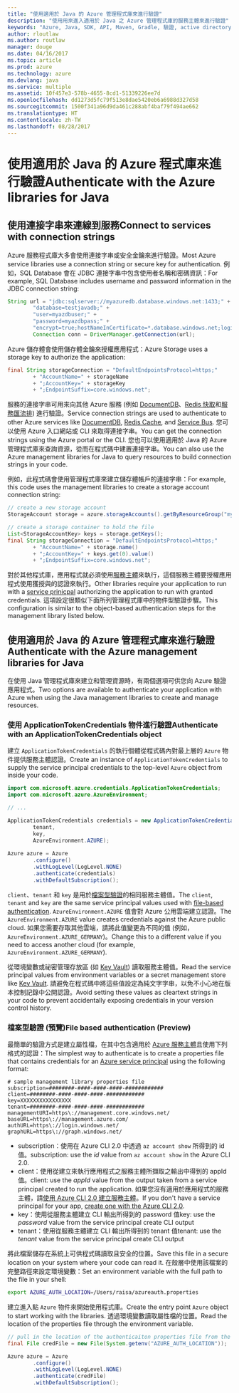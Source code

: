 ```yaml
---
title: "使用適用於 Java 的 Azure 管理程式庫來進行驗證"
description: "使用用來進入適用於 Java 之 Azure 管理程式庫的服務主體來進行驗證"
keywords: "Azure, Java, SDK, API, Maven, Gradle, 驗證, active directory, 服務主體"
author: rloutlaw
ms.author: routlaw
manager: douge
ms.date: 04/16/2017
ms.topic: article
ms.prod: azure
ms.technology: azure
ms.devlang: java
ms.service: multiple
ms.assetid: 10f457e3-578b-4655-8cd1-51339226ee7d
ms.openlocfilehash: dd1273d5fc79f513e8dae5420eb6a6988d327d58
ms.sourcegitcommit: 1500f341a96d9da461c288abf4baf79f494ae662
ms.translationtype: HT
ms.contentlocale: zh-TW
ms.lasthandoff: 08/28/2017
---
```

# <a name="authenticate-with-the-azure-libraries-for-java"></a><span data-ttu-id="996f9-104">使用適用於 Java 的 Azure 程式庫來進行驗證</span><span class="sxs-lookup"><span data-stu-id="996f9-104">Authenticate with the Azure libraries for Java</span></span> 

## <a name="connect-to-services-with-connection-strings"></a><span data-ttu-id="996f9-105">使用連接字串來連線到服務</span><span class="sxs-lookup"><span data-stu-id="996f9-105">Connect to services with connection strings</span></span>

<span data-ttu-id="996f9-106">Azure 服務程式庫大多會使用連接字串或安全金鑰來進行驗證。</span><span class="sxs-lookup"><span data-stu-id="996f9-106">Most Azure service libraries use a connection string or secure key for authentication.</span></span> <span data-ttu-id="996f9-107">例如，SQL Database 會在 JDBC 連接字串中包含使用者名稱和密碼資訊：</span><span class="sxs-lookup"><span data-stu-id="996f9-107">For example, SQL Database includes username and password information in the JDBC connection string:</span></span>

```java
String url = "jdbc:sqlserver://myazuredb.database.windows.net:1433;" + 
        "database=testjavadb;" + 
        "user=myazdbuser;" +
        "password=myazdbpass;" +
        "encrypt=true;hostNameInCertificate=*.database.windows.net;loginTimeout=30;";
        Connection conn = DriverManager.getConnection(url);
```

<span data-ttu-id="996f9-108">Azure 儲存體會使用儲存體金鑰來授權應用程式：</span><span class="sxs-lookup"><span data-stu-id="996f9-108">Azure Storage uses a storage key to authorize the application:</span></span>

```java
final String storageConnection = "DefaultEndpointsProtocol=https;"
        + "AccountName=" + storageName 
        + ";AccountKey=" + storageKey
        + ";EndpointSuffix=core.windows.net";
```

<span data-ttu-id="996f9-109">服務的連接字串可用來向其他 Azure 服務 (例如 [DocumentDB](https://docs.microsoft.com/azure/documentdb/documentdb-java-application#a-iduseserviceastep-4-using-the-documentdb-service-in-a-java-application)、[Redis 快取](https://docs.microsoft.com/azure/redis-cache/cache-java-get-started)和[服務匯流排](https://docs.microsoft.com/azure/service-bus-messaging/service-bus-java-how-to-use-queues)) 進行驗證。</span><span class="sxs-lookup"><span data-stu-id="996f9-109">Service connection strings are used to authenticate to other Azure services like [DocumentDB](https://docs.microsoft.com/azure/documentdb/documentdb-java-application#a-iduseserviceastep-4-using-the-documentdb-service-in-a-java-application), [Redis Cache](https://docs.microsoft.com/azure/redis-cache/cache-java-get-started), and [Service Bus](https://docs.microsoft.com/azure/service-bus-messaging/service-bus-java-how-to-use-queues).</span></span> <span data-ttu-id="996f9-110">您可以使用 Azure 入口網站或 CLI 來取得連接字串。</span><span class="sxs-lookup"><span data-stu-id="996f9-110">You can get the connection strings using the Azure portal or the CLI.</span></span>  <span data-ttu-id="996f9-111">您也可以使用適用於 Java 的 Azure 管理程式庫來查詢資源，從而在程式碼中建置連接字串。</span><span class="sxs-lookup"><span data-stu-id="996f9-111">You can also use the Azure management libraries for Java to query resources to build connection strings in your code.</span></span> 

<span data-ttu-id="996f9-112">例如，此程式碼會使用管理程式庫來建立儲存體帳戶的連接字串：</span><span class="sxs-lookup"><span data-stu-id="996f9-112">For example, this code uses the management libraries to create a storage account connection string:</span></span>

```java
// create a new storage account
StorageAccount storage = azure.storageAccounts().getByResourceGroup("myResourceGroup","myStorageAccount");

// create a storage container to hold the file
List<StorageAccountKey> keys = storage.getKeys();
final String storageConnection = "DefaultEndpointsProtocol=https;"
        + "AccountName=" + storage.name()
        + ";AccountKey=" + keys.get(0).value()
        + ";EndpointSuffix=core.windows.net";
```

<span data-ttu-id="996f9-113">對於其他程式庫，應用程式就必須使用[服務主體](https://docs.microsoft.com/azure/active-directory/develop/active-directory-application-objects)來執行，這個服務主體要授權應用程式使用獲授與的認證來執行。</span><span class="sxs-lookup"><span data-stu-id="996f9-113">Other libraries require your application to run with a [service prinicpal](https://docs.microsoft.com/azure/active-directory/develop/active-directory-application-objects) authorizing the application to run with granted credentials.</span></span> <span data-ttu-id="996f9-114">這項設定很類似下面所列管理程式庫中的物件型驗證步驟。</span><span class="sxs-lookup"><span data-stu-id="996f9-114">This configuration is similar to the object-based authentication steps for the management library listed below.</span></span>

<a name="mgmt-auth"></a>

##  <a name="authenticate-with-the-azure-management-libraries-for-java"></a><span data-ttu-id="996f9-115">使用適用於 Java 的 Azure 管理程式庫來進行驗證</span><span class="sxs-lookup"><span data-stu-id="996f9-115">Authenticate with the Azure management libraries for Java</span></span>

<span data-ttu-id="996f9-116">在使用 Java 管理程式庫來建立和管理資源時，有兩個選項可供您向 Azure 驗證應用程式。</span><span class="sxs-lookup"><span data-stu-id="996f9-116">Two options are available to authenticate your application with Azure when using the Java management libraries to create and manage resources.</span></span>

### <a name="authenticate-with-an-applicationtokencredentials-object"></a><span data-ttu-id="996f9-117">使用 ApplicationTokenCredentials 物件進行驗證</span><span class="sxs-lookup"><span data-stu-id="996f9-117">Authenticate with an ApplicationTokenCredentials object</span></span>

<span data-ttu-id="996f9-118">建立 `ApplicationTokenCredentials` 的執行個體從程式碼內對最上層的 `Azure` 物件提供服務主體認證。</span><span class="sxs-lookup"><span data-stu-id="996f9-118">Create an instance of `ApplicationTokenCredentials` to supply the service principal credentials to the top-level `Azure` object from inside your code.</span></span>

```java
import com.microsoft.azure.credentials.ApplicationTokenCredentials;
import com.microsoft.azure.AzureEnvironment;

// ...

ApplicationTokenCredentials credentials = new ApplicationTokenCredentials(client, 
        tenant,
        key, 
        AzureEnvironment.AZURE);
        
Azure azure = Azure
        .configure()
        .withLogLevel(LogLevel.NONE)
        .authenticate(credentials)
        .withDefaultSubscription();
```

<span data-ttu-id="996f9-119">`client`、`tenant` 和 `key` 是用於[檔案型驗證](#mgmt-file)的相同服務主體值。</span><span class="sxs-lookup"><span data-stu-id="996f9-119">The `client`, `tenant` and `key` are the same service principal values used with [file-based authentication](#mgmt-file).</span></span> <span data-ttu-id="996f9-120">`AzureEnvironment.AZURE` 值會對 Azure 公用雲端建立認證。</span><span class="sxs-lookup"><span data-stu-id="996f9-120">The `AzureEnvironment.AZURE` value creates credentials against the Azure public cloud.</span></span> <span data-ttu-id="996f9-121">如果您需要存取其他雲端，請將此值變更為不同的值 (例如，`AzureEnvironment.AZURE_GERMANY`)。</span><span class="sxs-lookup"><span data-stu-id="996f9-121">Change this to a different value if you need to access another cloud (for example, `AzureEnvironment.AZURE_GERMANY`).</span></span>  

 <span data-ttu-id="996f9-122">從環境變數或祕密管理存放區 (如 [Key Vault](/azure/key-vault/key-vault-whatis.md)) 讀取服務主體值。</span><span class="sxs-lookup"><span data-stu-id="996f9-122">Read the service principal values from environment variables or a secret management store like [Key Vault](/azure/key-vault/key-vault-whatis.md).</span></span> <span data-ttu-id="996f9-123">請避免在程式碼中將這些值設定為純文字字串，以免不小心地在版本控制記錄中公開認證。</span><span class="sxs-lookup"><span data-stu-id="996f9-123">Avoid setting these values as cleartext strings in your code to prevent accidentally exposing credentials in your version control history.</span></span>   

<a name="mgmt-file"></a>

### <a name="file-based-authentication-preview"></a><span data-ttu-id="996f9-124">檔案型驗證 (預覽)</span><span class="sxs-lookup"><span data-stu-id="996f9-124">File based authentication (Preview)</span></span>

<span data-ttu-id="996f9-125">最簡單的驗證方式是建立屬性檔，在其中包含適用於 [Azure 服務主體](https://docs.microsoft.com/azure/active-directory/develop/active-directory-application-objects)且使用下列格式的認證：</span><span class="sxs-lookup"><span data-stu-id="996f9-125">The simplest way to authenticate is to create a properties file that contains credentials for an [Azure service principal](https://docs.microsoft.com/azure/active-directory/develop/active-directory-application-objects) using the following format:</span></span>

```text
# sample management library properties file
subscription=########-####-####-####-############
client=########-####-####-####-############
key=XXXXXXXXXXXXXXXX
tenant=########-####-####-####-############
managementURI=https\://management.core.windows.net/
baseURL=https\://management.azure.com/
authURL=https\://login.windows.net/
graphURL=https\://graph.windows.net/
```

- <span data-ttu-id="996f9-126">subscription：使用在 Azure CLI 2.0 中透過 `az account show` 所得到的 id 值。</span><span class="sxs-lookup"><span data-stu-id="996f9-126">subscription: use the *id* value from `az account show` in the Azure CLI 2.0.</span></span>
- <span data-ttu-id="996f9-127">client：使用從建立來執行應用程式之服務主體所擷取之輸出中得到的 appId 值。</span><span class="sxs-lookup"><span data-stu-id="996f9-127">client: use the *appId* value from the output taken from a service principal created to run the application.</span></span> <span data-ttu-id="996f9-128">如果您沒有適用於應用程式的服務主體，請[使用 Azure CLI 2.0 建立服務主體](https://docs.microsoft.com/cli/azure/create-an-azure-service-principal-azure-cli)。</span><span class="sxs-lookup"><span data-stu-id="996f9-128">If you don't have a service principal for your app, [create one with the Azure CLI 2.0](https://docs.microsoft.com/cli/azure/create-an-azure-service-principal-azure-cli).</span></span>
- <span data-ttu-id="996f9-129">key：使用從服務主體建立 CLI 輸出所得到的 password 值</span><span class="sxs-lookup"><span data-stu-id="996f9-129">key: use the *password* value from the service principal create CLI output</span></span> 
- <span data-ttu-id="996f9-130">tenant：使用從服務主體建立 CLI 輸出所得到的 tenant 值</span><span class="sxs-lookup"><span data-stu-id="996f9-130">tenant: use the *tenant* value from the service principal create CLI output</span></span>

<span data-ttu-id="996f9-131">將此檔案儲存在系統上可供程式碼讀取且安全的位置。</span><span class="sxs-lookup"><span data-stu-id="996f9-131">Save this file in a secure location on your system where your code can read it.</span></span> <span data-ttu-id="996f9-132">在殼層中使用該檔案的完整路徑來設定環境變數：</span><span class="sxs-lookup"><span data-stu-id="996f9-132">Set an environment variable with the full path to the file in your shell:</span></span>

```bash
export AZURE_AUTH_LOCATION=/Users/raisa/azureauth.properties
```

<span data-ttu-id="996f9-133">建立進入點 `Azure` 物件來開始使用程式庫。</span><span class="sxs-lookup"><span data-stu-id="996f9-133">Create the entry point `Azure` object to start working with the libraries.</span></span> <span data-ttu-id="996f9-134">透過環境變數讀取屬性檔的位置。</span><span class="sxs-lookup"><span data-stu-id="996f9-134">Read the location of the properties file through the environment variable.</span></span>

```java
// pull in the location of the authenticaiton properties file from the environment 
final File credFile = new File(System.getenv("AZURE_AUTH_LOCATION"));

Azure azure = Azure
        .configure()
        .withLogLevel(LogLevel.NONE)
        .authenticate(credFile)
        .withDefaultSubscription();
```



